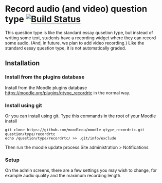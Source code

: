 # Record audio (and video) question type [![Build Status](https://travis-ci.com/moodleou/moodle-qtype_recordrtc.svg?branch=master)](https://travis-ci.com/moodleou/moodle-qtype_recordrtc)

This question type is like the standard essay qusetion type, but instead
of writing some text, students have a recording widget where they can
record some audio. (And, in future, we plan to add video recording.)
Like the standard essay question type, it is not automatically graded.

## Installation

### Install from the plugins database

Install from the Moodle plugins database https://moodle.org/plugins/qtype_recordrtc
in the normal way.

### Install using git

Or you can install using git. Type this commands in the root of your Moodle install

    git clone https://github.com/moodleou/moodle-qtype_recordrtc.git question/type/recordrtc
    echo /question/type/recordrtc/ >> .git/info/exclude

Then run the moodle update process
Site administration > Notifications

### Setup

On the admin screens, there are a few settings you may wish to change, for example
audio quality and the maximum recording length.

